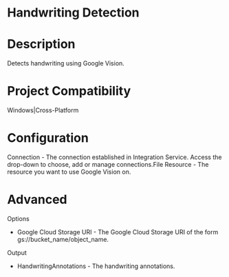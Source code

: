 ﻿# Handwriting Detection

# Description

Detects handwriting using Google Vision.

# Project Compatibility

Windows|Cross-Platform

# Configuration

Connection - The connection established in Integration Service.
                        Access the drop-down to choose, add or manage connections.File Resource - The resource you want to use Google Vision on.

# Advanced

Options

* Google Cloud Storage URI - The Google Cloud Storage URI of the form gs://bucket_name/object_name.

Output

* HandwritingAnnotations - The handwriting annotations.
